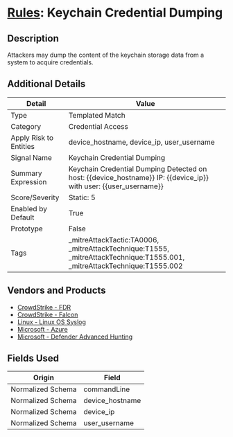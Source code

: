 # [Rules](README.md): Keychain Credential Dumping

## Description
Attackers may dump the content of the keychain storage data from a system to acquire credentials.

## Additional Details
|Detail|Value|
|----|----|
|Type|Templated Match|
|Category|Credential Access|
|Apply Risk to Entities|device_hostname, device_ip, user_username|
|Signal Name|Keychain Credential Dumping|
|Summary Expression|Keychain Credential Dumping Detected on host: {{device_hostname}} IP: {{device_ip}} with user: {{user_username}}|
|Score/Severity|Static: 5|
|Enabled by Default|True|
|Prototype|False|
|Tags|_mitreAttackTactic:TA0006, _mitreAttackTechnique:T1555, _mitreAttackTechnique:T1555.001, _mitreAttackTechnique:T1555.002|
## Vendors and Products
- [CrowdStrike - FDR](../products/569a3a44-c29f-492e-bcf4-5dc04e2ab0f3.md)
- [CrowdStrike - Falcon](../products/840c72e0-4e47-41e7-9b93-31f55d12f07d.md)
- [Linux - Linux OS Syslog](../products/0e20c932-d992-4bd4-b276-c15119ca5c0b.md)
- [Microsoft - Azure](../products/a1225af5-e778-4068-a9a2-47da93d1ff24.md)
- [Microsoft - Defender Advanced Hunting](../products/3382523e-2072-41bd-b50b-6b148957d0b0.md)


## Fields Used

|Origin|Field|
|----|----|
|Normalized Schema|commandLine|
|Normalized Schema|device_hostname|
|Normalized Schema|device_ip|
|Normalized Schema|user_username|


